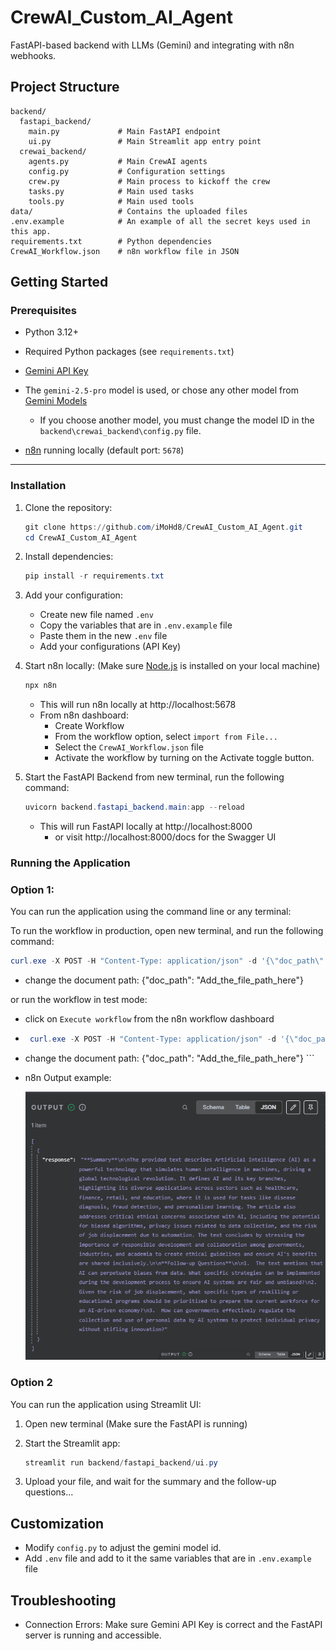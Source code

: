 # CrewAI_Custom_AI_Agent

FastAPI-based backend with LLMs (Gemini) and integrating with n8n webhooks.

## Project Structure
```
backend/
  fastapi_backend/
    main.py             # Main FastAPI endpoint
    ui.py               # Main Streamlit app entry point
  crewai_backend/
    agents.py           # Main CrewAI agents
    config.py           # Configuration settings
    crew.py             # Main process to kickoff the crew
    tasks.py            # Main used tasks
    tools.py            # Main used tools
data/                   # Contains the uploaded files  
.env.example            # An example of all the secret keys used in this app.
requirements.txt        # Python dependencies
CrewAI_Workflow.json    # n8n workflow file in JSON
```


## Getting Started

### Prerequisites
- Python 3.12+
- Required Python packages (see `requirements.txt`)
- [Gemini API Key](https://aistudio.google.com/u/0/apikey)
- The `gemini-2.5-pro` model is used, or chose any other model from [Gemini Models](https://ai.google.dev/gemini-api/docs/models)
    - If you choose another model, you must change the model ID in the `backend\crewai_backend\config.py` file.

- [n8n](https://n8n.io/) running locally (default port: `5678`)

---

### Installation
1. Clone the repository:
   ```powershell
   git clone https://github.com/iMoHd8/CrewAI_Custom_AI_Agent.git
   cd CrewAI_Custom_AI_Agent
   ```

2. Install dependencies:
   ```powershell
   pip install -r requirements.txt
   ```

3. Add your configuration:
   - Create new file named `.env`
   - Copy the variables that are in `.env.example` file
   - Paste them in the new `.env` file
   - Add your configurations (API Key)
    
4. Start n8n locally: (Make sure [Node.js](https://nodejs.org/en/download) is installed on your local machine)
    ```powershell
    npx n8n
    ```
    - This will run n8n locally at http://localhost:5678
    - From n8n dashboard:
        - Create Workflow
        - From the workflow option, select `import from File...`
        - Select the `CrewAI_Workflow.json` file
        - Activate the workflow by turning on the Activate toggle button.


5. Start the FastAPI Backend
   from new terminal, run the following command:
    ```powershell
    uvicorn backend.fastapi_backend.main:app --reload
    ```
    - This will run FastAPI locally at http://localhost:8000
        - or visit http://localhost:8000/docs for the Swagger UI
    

### Running the Application
### Option 1:
You can run the application using the command line or any terminal:

To run the workflow in production, open new terminal, and run the following command:
```powershell
curl.exe -X POST -H "Content-Type: application/json" -d '{\"doc_path\": \"data/AI_Article.docx\"}' http://localhost:5678/webhook/get_crew
```
- change the document path: {\"doc_path\": \"Add_the_file_path_here\"}

or run the workflow in test mode:
- click on `Execute workflow` from the n8n workflow dashboard

-  ```powershell
    curl.exe -X POST -H "Content-Type: application/json" -d '{\"doc_path\": \"data/AI_Article.docx\"}' http://localhost:5678/webhook-test/get_crew
 - change the document path: {\"doc_path\": \"Add_the_file_path_here\"}   ```

- n8n Output example:

   ![example](assets/n8n_example_output.png)




### Option 2
You can run the application using Streamlit UI:
1. Open new terminal (Make sure the FastAPI is running)
2. Start the Streamlit app:
   ```powershell
   streamlit run backend/fastapi_backend/ui.py
   ```

2. Upload your file, and wait for the summary and the follow-up questions...


## Customization
- Modify `config.py` to adjust the gemini model id.
- Add `.env` file and add to it the same variables that are in `.env.example` file



## Troubleshooting
- Connection Errors: Make sure Gemini API Key is correct and the FastAPI server is running and accessible.
